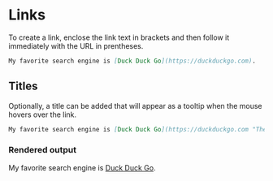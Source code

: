 # Links

To create a link, enclose the link text in brackets and then follow it
immediately with the URL in prentheses.
```md
My favorite search engine is [Duck Duck Go](https://duckduckgo.com).
```

## Titles

Optionally, a title can be added that will appear as a tooltip when the mouse
hovers over the link.
```md
My favorite search engine is [Duck Duck Go](https://duckduckgo.com "The best search engine for privacy").
```

### Rendered output

My favorite search engine is [Duck Duck Go](https://duckduckgo.com "The best search engine for privacy").
